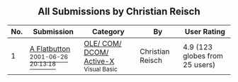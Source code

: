 ﻿<div align="center">

## All Submissions by Christian Reisch

</div>

No.  | Submission | Category | By   | User Rating
---- | ---------- | -------- | ---- | -----------
1 | [A Flatbutton<br /><sup>2001-06-26 20:13:18</sup>](https://github.com/Planet-Source-Code/christian-reisch-a-flatbutton__1-24464) | [OLE/ COM/ DCOM/ Active\-X<br /><sup>Visual Basic</sup>](../ByCategory/ole-com-dcom-active-x__1-29.md) | Christian Reisch | 4.9 (123 globes from 25 users)
